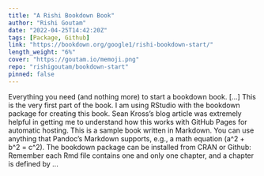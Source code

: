 ```yaml
---
title: "A Rishi Bookdown Book"
author: "Rishi Goutam"
date: "2022-04-25T14:42:20Z"
tags: [Package, Github]
link: "https://bookdown.org/google1/rishi-bookdown-start/"
length_weight: "6%"
cover: "https://goutam.io/memoji.png"
repo: "rishigoutam/bookdown-start"
pinned: false
---
```


Everything you need (and nothing more) to start a bookdown book. [...] This is the very first part of the book. I am using RStudio with the bookdown package for creating this book. Sean Kross’s blog article was extremely helpful in getting me to understand how this works with GitHub Pages for automatic hosting. This is a sample book written in Markdown. You can use anything that Pandoc’s Markdown supports, e.g., a math equation \(a^2 + b^2 = c^2\). The bookdown package can be installed from CRAN or Github: Remember each Rmd file contains one and only one chapter, and a chapter is defined by ...
